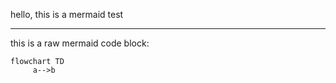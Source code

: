 hello, this is a mermaid test

---

this is a raw mermaid code block:

```mermaid
flowchart TD
     a-->b
```

<script type="module">
import mermaid from 'https://cdn.jsdelivr.net/npm/mermaid@10/dist/mermaid.esm.min.mjs';
var config = {
    startOnLoad:true,
    theme: 'dark',
    flowchart:{
            useMaxWidth:false,
            htmlLabels:true
        }
};
mermaid.initialize(config);
window.mermaid.init(undefined, document.querySelectorAll('.language-mermaid'));
</script>
